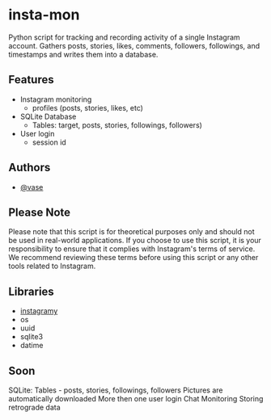 # insta-mon
Python script for tracking and recording activity of a single Instagram account. 
Gathers posts, stories, likes, comments, followers, followings, and timestamps and writes 
them into a database.


## Features

- Instagram monitoring
    - profiles (posts, stories, likes, etc)
- SQLite Database
    - Tables: target, posts, stories, followings, followers)
- User login
    - session id


## Authors

- [@vase](https://github.com/vaseesav)


## Please Note

Please note that this script is for theoretical purposes only and should not be used in real-world applications. If you choose to use this script, it is your responsibility to ensure that it complies with Instagram's terms of service. We recommend reviewing these terms before using this script or any other tools related to Instagram.


## Libraries

- [instagramy](https://github.com/yogeshwaran01/instagramy) 
- os
- uuid
- sqlite3
- datime


## Soon
SQLite: Tables - posts, stories, followings, followers
Pictures are automatically downloaded
More then one user login
Chat Monitoring
Storing retrograde data
